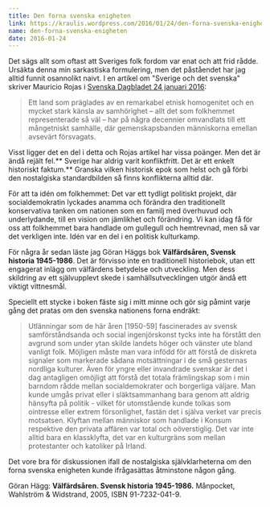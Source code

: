 ```yaml
---
title: Den forna svenska enigheten
link: https://kraulis.wordpress.com/2016/01/24/den-forna-svenska-enigheten/
name: den-forna-svenska-enigheten
date: 2016-01-24
---
```

Det sägs allt som oftast att Sveriges folk fordom var enat och att frid rådde. Ursäkta denna min sarkastiska formulering, men det påståendet har jag alltid funnit osannolikt naivt. I en artikel om "Sverige och det svenska" skriver Mauricio Rojas i [Svenska Dagbladet 24 januari 2016](http://www.svd.se/vem-ger-folkhemsnostalgin-konkurrens):

> Ett land som präglades av en remarkabel etnisk homogenitet och en mycket stark känsla av samhörighet – allt det som folkhemmet representerade så väl – har på några decennier omvandlats till ett mångetniskt samhälle, där gemenskapsbanden människorna emellan avsevärt försvagats.

Visst ligger det en del i detta och Rojas artikel har vissa poänger. Men det är ändå rejält fel.** Sverige har aldrig varit konfliktfritt. Det är ett enkelt historiskt faktum.** Granska vilken historisk epok som helst och gå förbi den nostalgiska standardbilden så finns konflikterna alltid där.

För att ta idén om folkhemmet: Det var ett tydligt politiskt projekt, där socialdemokratin lyckades anamma och förändra den traditionellt konservativa tanken om nationen som en familj med överhuvud och underlydande, till en vision om jämlikhet och förändring. Vi kan idag få för oss att folkhemmet bara handlade om gullegull och hemtrevnad, men så var det verkligen inte. Idén var en del i en politisk kulturkamp.

För några år sedan läste jag Göran Häggs bok **Välfärdsåren, Svensk historia 1945-1986**. Det är förvisso inte en traditionell historiebok, utan ett engagerat inlägg om välfärdens betydelse och utveckling. Men dess skildring av ett självupplevt skede i samhällsutvecklingen utgör ändå ett viktigt vittnesmål.

Speciellt ett stycke i boken fäste sig i mitt minne och gör sig påmint varje gång det pratas om den svenska nationens forna endräkt:

> Utlänningar som de här åren [1950-59] fascinerades av svensk samförståndsanda och social ingenjörskonst tycks inte ha förstått den avgrund som under ytan skilde landets höger och vänster ute bland vanligt folk. Möjligen måste man vara infödd för att förstå de diskreta signaler som markerade sådana motsättningar i de små gesternas nordliga kulturer. Även för yngre eller invandrade svenskar är det i dag antagligen omöjligt att förstå det totala främlingskap som i min barndom rådde mellan socialdemokrater och borgerliga väljare. Man kunde umgås privat eller i släktsammanhang bara genom att aldrig hänsyfta på politik - vilket för utomstående kunde tolkas som ointresse eller extrem försonlighet, fastän det i själva verket var precis motsatsen. Klyftan mellan människor som handlade i Konsum respektive den privata affären var total och oöverstiglig. Det var inte alltid bara en klassklyfta, det var en kulturgräns som mellan protestanter och katoliker på Irland.

Det vore bra för diskussionen ifall de nostalgiska självklarheterna om den forna svenska enigheten kunde ifrågasättas åtminstone någon gång.

Göran Hägg: **Välfärdsåren. Svensk historia 1945-1986.** Månpocket, Wahlström &amp; Widstrand, 2005, ISBN 91-7232-041-9.

